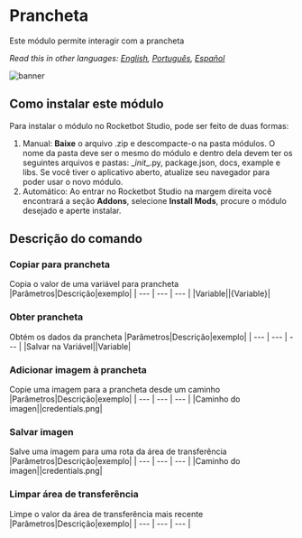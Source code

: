 # Prancheta
  
Este módulo permite interagir com a prancheta  

*Read this in other languages: [English](Manual_clipboard.md), [Português](Manual_clipboard.pr.md), [Español](Manual_clipboard.es.md)*
  
![banner](imgs/Banner_clipboard.png)
## Como instalar este módulo
  
Para instalar o módulo no Rocketbot Studio, pode ser feito de duas formas:
1. Manual: __Baixe__ o arquivo .zip e descompacte-o na pasta módulos. O nome da pasta deve ser o mesmo do módulo e dentro dela devem ter os seguintes arquivos e pastas: \__init__.py, package.json, docs, example e libs. Se você tiver o aplicativo aberto, atualize seu navegador para poder usar o novo módulo.
2. Automático: Ao entrar no Rocketbot Studio na margem direita você encontrará a seção **Addons**, selecione **Install Mods**, procure o módulo desejado e aperte instalar.  


## Descrição do comando

### Copiar para prancheta
  
Copia o valor de uma variável para prancheta
|Parâmetros|Descrição|exemplo|
| --- | --- | --- |
|Variable||{Variable}|

### Obter prancheta
  
Obtém os dados da prancheta
|Parâmetros|Descrição|exemplo|
| --- | --- | --- |
|Salvar na Variável||Variable|

### Adicionar imagem à prancheta
  
Copie uma imagem para a prancheta desde um caminho
|Parâmetros|Descrição|exemplo|
| --- | --- | --- |
|Caminho do imagen||credentials.png|

### Salvar imagen
  
Salve uma imagem para uma rota da área de transferência
|Parâmetros|Descrição|exemplo|
| --- | --- | --- |
|Caminho do imagen||credentials.png|

### Limpar área de transferência
  
Limpe o valor da área de transferência mais recente
|Parâmetros|Descrição|exemplo|
| --- | --- | --- |
